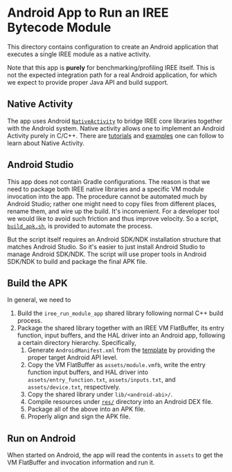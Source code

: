 # Android App to Run an IREE Bytecode Module

This directory contains configuration to create an Android application that
executes a single IREE module as a native activity.

Note that this app is **purely** for benchmarking/profiling IREE itself.
This is not the expected integration path for a real Android application,
for which we expect to provide proper Java API and build support.

## Native Activity

The app uses Android [`NativeActivity`][native-activity] to bridge IREE core
libraries together with the Android system. Native activity allows one to
implement an Android Activity purely in C/C++. There are
[tutorials][native-activity-tutorial] and [examples][native-activity-example]
one can follow to learn about Native Activity.

## Android Studio

This app does not contain Gradle configurations. The reason is that we need
to package both IREE native libraries and a specific VM module invocation
into the app. The procedure cannot be automated much by Android Studio; rather
one might need to copy files from different places, rename them, and wire up
the build. It's inconvenient. For a developer tool we would like to avoid
such friction and thus improve velocity. So a script,
[`build_apk.sh`](./build_apk.sh), is provided to automate the process.

But the script itself requires an Android SDK/NDK installation structure that
matches Android Studio. So it's easier to just install Android Studio to
manage Android SDK/NDK. The script will use proper tools in Android SDK/NDK
to build and package the final APK file.

## Build the APK

In general, we need to

1. Build the `iree_run_module_app` shared library following normal C++ build
   process.
1. Package the shared library together with an IREE VM FlatBuffer, its entry
   function, input buffers, and the HAL driver into an Android app, following
   a certain directory hierarchy. Specifically,
   1. Generate `AndroidManifest.xml` from the
      [template](./AndroidManifest.xml.template) by providing the proper target
      Android API level.
   1. Copy the VM FlatBuffer as `assets/module.vmfb`, write the entry function
      input buffers, and HAL driver into `assets/entry_function.txt`,
      `assets/inputs.txt`, and `assets/device.txt`, respectively.
   1. Copy the shared library under `lib/<android-abi>/`.
   1. Compile resources under [`res/`](./res) directory into an Android DEX
      file.
   1. Package all of the above into an APK file.
   1. Properly align and sign the APK file.

## Run on Android

When started on Android, the app will read the contents in `assets` to get the
VM FlatBuffer and invocation information and run it.

[native-activity]: https://developer.android.com/reference/android/app/NativeActivity
[native-activity-example]: https://github.com/android/ndk-samples/tree/master/native-activity
[native-activity-tutorial]: https://medium.com/androiddevelopers/getting-started-with-c-and-android-native-activities-2213b402ffff
